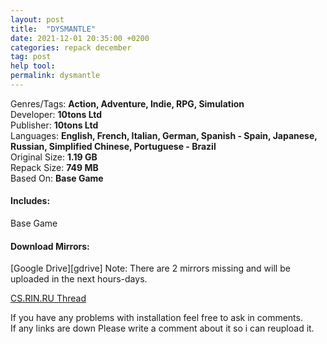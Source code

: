 ```yaml
---
layout: post
title:  "DYSMANTLE"
date: 2021-12-01 20:35:00 +0200
categories: repack december
tag: post
help tool:                                                                                               |
permalink: dysmantle
---
```

Genres/Tags: **Action, Adventure, Indie, RPG, Simulation**                                                                                      
Developer: **10tons Ltd**                                                                            
Publisher: **10tons Ltd**                                                                             
Languages: **English, French, Italian, German, Spanish - Spain, Japanese, Russian, Simplified Chinese, Portuguese - Brazil**                                                                                                     
Original Size: **1.19 GB**                                                                           
Repack Size: **749 MB**                                                                                          
Based On: **Base Game**                                                                                                    

<h4><b>Includes:</b></h4> 
Base Game

<h4><b>Download Mirrors:</b></h4>                                                                              
[Google Drive][gdrive]                                                                                 
<!--[Mediafire][mediafire]                                                                                   
[Onedrive][one]-->                                                                                
Note: There are 2 mirrors missing and will be uploaded in the next hours-days.

[CS.RIN.RU Thread][rin]

If you have any problems with installation feel free to ask in comments.                                  
If any links are down Please write a comment about it so i can reupload it.


[rin]: https://cs.rin.ru/forum/viewtopic.php?f=10&t=94677
[mediafire]: .
[one]: .
[gdrive]: https://drive.google.com/file/d/1SkLz5f6nrG0V8DCMdsDkul9ob2ZMidZV/view?usp=sharing